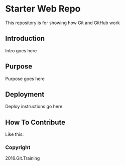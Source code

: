 # Starter Web Repo

This repository is for showing how Git and GitHub work

## Introduction

Intro goes here

## Purpose

Purpose goes here

## Deployment 

Deploy instructions go here

## How To Contribute

Like this: 

### Copyright

2016.Git.Training